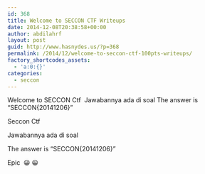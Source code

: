 ```yaml
---
id: 368
title: Welcome to SECCON CTF Writeups
date: 2014-12-08T20:38:58+00:00
author: abdilahrf
layout: post
guid: http://www.hasnydes.us/?p=368
permalink: /2014/12/welcome-to-seccon-ctf-100pts-writeups/
factory_shortcodes_assets:
  - 'a:0:{}'
categories:
  - seccon
---
```

Welcome to SECCON Ctf  Jawabannya ada di soal The answer is &#8220;SECCON{20141206}&#8221;

Seccon Ctf
  
Jawabannya ada di soal

The answer is &#8220;SECCON{20141206}&#8221;

Epic  😀 😀
